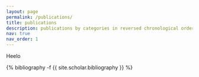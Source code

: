 ```yaml
---
layout: page
permalink: /publications/
title: publications
description: publications by categories in reversed chronological order. generated by jekyll-scholar.
nav: true
nav_order: 1
---
```

<!-- _pages/publications.md -->
<div class="publications">
Heelo

{% bibliography -f {{ site.scholar.bibliography }} %}

</div>
